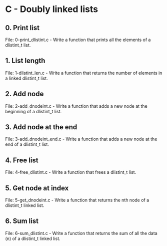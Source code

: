 # C - Doubly linked lists

## 0. Print list
File: 0-print_dlistint.c - Write a function that prints all the elements of a dlistint_t list.

## 1. List length
File: 1-dlistint_len.c - Write a function that returns the number of elements in a linked dlistint_t list.

## 2. Add node
File: 2-add_dnodeint.c - Write a function that adds a new node at the beginning of a dlistint_t list.

## 3. Add node at the end
File: 3-add_dnodeint_end.c - Write a function that adds a new node at the end of a dlistint_t list.

## 4. Free list
File: 4-free_dlistint.c - Write a function that frees a dlistint_t list.

## 5. Get node at index
File: 5-get_dnodeint.c - Write a function that returns the nth node of a dlistint_t linked list.

## 6. Sum list
File: 6-sum_dlistint.c - Write a function that returns the sum of all the data (n) of a dlistint_t linked list.
